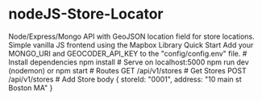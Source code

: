 # nodeJS-Store-Locator
Node/Express/Mongo API with GeoJSON location field for store locations. Simple vanilla JS frontend using the Mapbox Library  Quick Start Add your MONGO_URI and GEOCODER_API_KEY to the "config/config.env" file.  # Install dependencies npm install  # Serve on localhost:5000 npm run dev (nodemon) or npm start  # Routes GET    /api/v1/stores # Get Stores  POST   /api/v1/stores # Add Store body { storeId: "0001", address: "10 main st Boston MA" }
